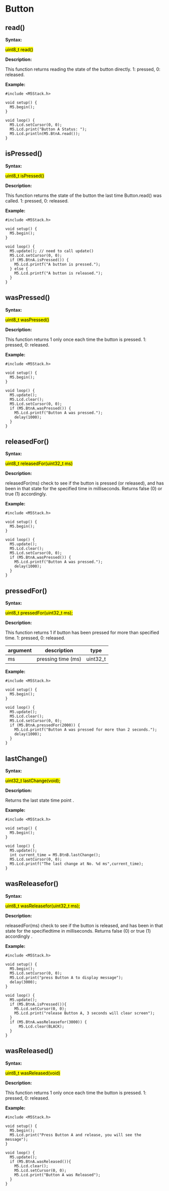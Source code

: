 # Button

## read()

**Syntax:**

<mark>uint8_t read()</mark>

**Description:**

This function returns reading the state of the button directly. 1: pressed, 0: released.

**Example:**

```arduino
#include <M5Stack.h>

void setup() {
  M5.begin();
}

void loop() {
  M5.Lcd.setCursor(0, 0);
  M5.Lcd.print("Button A Status: ");
  M5.Lcd.println(M5.BtnA.read());
}
```

## isPressed()

**Syntax:**

<mark>uint8_t isPressed()</mark>

**Description:**

This function returns the state of the button the last time Button.read() was called. 1: pressed, 0: released.

**Example:**

```arduino
#include <M5Stack.h>

void setup() {
  M5.begin();
}

void loop() {
  M5.update(); // need to call update()
  M5.Lcd.setCursor(0, 0);
  if (M5.BtnA.isPressed()) {
    M5.Lcd.printf("A button is pressed.");
  } else {
    M5.Lcd.printf("A button is released.");
  }
}
```

## wasPressed()

**Syntax:**

<mark>uint8_t wasPressed()</mark>

**Description:**

This function returns 1 only once each time the button is pressed. 1: pressed, 0: released.

**Example:**

```arduino
#include <M5Stack.h>

void setup() {
  M5.begin();
}

void loop() {
  M5.update();
  M5.Lcd.clear();
  M5.Lcd.setCursor(0, 0);
  if (M5.BtnA.wasPressed()) {
    M5.Lcd.printf("Button A was pressed.");
    delay(1000);
  }
}
```

## releasedFor()

**Syntax:**

<mark>uint8_t releasedFor(uint32_t ms)</mark>

**Description:**

releasedFor(ms) check to see if the button is pressed (or released), and has been in that state for the specified time in milliseconds. Returns false (0) or true (1) accordingly.

**Example:**

```arduino
#include <M5Stack.h>

void setup() {
  M5.begin();
}

void loop() {
  M5.update();
  M5.Lcd.clear();
  M5.Lcd.setCursor(0, 0);
  if (M5.BtnA.wasPressed()) {
    M5.Lcd.printf("Button A was pressed.");
    delay(1000);
  }
}
```





## pressedFor()

**Syntax:**

<mark>uint8_t pressedFor(uint32_t ms);</mark>

**Description:**

This function returns 1 if button has been pressed for more than specified time. 1: pressed, 0: released.

| argument | description | type |
| --- | --- | -- |
| ms | pressing time (ms) | uint32_t |

**Example:**

```arduino
#include <M5Stack.h>

void setup() {
  M5.begin();
}

void loop() {
  M5.update();
  M5.Lcd.clear();
  M5.Lcd.setCursor(0, 0);
  if (M5.BtnA.pressedFor(2000)) {
    M5.Lcd.printf("Button A was pressed for more than 2 seconds.");
    delay(1000);
  }
}
```

## lastChange()

**Syntax:**

<mark>uint32_t lastChange(void);</mark>

**Description:**

Returns the last state time point .

**Example:**

```arduino
#include <M5Stack.h>

void setup() {
  M5.begin();
}

void loop() {
  M5.update();
  int current_time = M5.BtnB.lastChange();
  M5.Lcd.setCursor(0, 0);
  M5.Lcd.printf("The last change at No. %d ms",current_time);
}
```

## wasReleasefor()

**Syntax:**

<mark>uint8_t wasReleasefor(uint32_t ms);</mark>

**Description:**

releasedFor(ms) check to see if the button is released, and has been in that state for the specifiedtime in milliseconds. Returns false (0) or true (1) accordingly .

**Example:**

```arduino
#include <M5Stack.h>

void setup() {
  M5.begin();
  M5.Lcd.setCursor(0, 0);
  M5.Lcd.print("press Button A to display message");
  delay(3000);
}

void loop() {
  M5.update();
  if (M5.BtnA.isPressed()){
    M5.Lcd.setCursor(0, 0);
    M5.Lcd.print("release Button A, 3 seconds will clear screen");
  }
  if (M5.BtnA.wasReleasefor(3000)) {
      M5.Lcd.clear(BLACK);
  }
}
```

## wasReleased()

**Syntax:**

<mark>uint8_t wasReleased(void)</mark>

**Description:**

This function returns 1 only once each time the button is pressed. 1: pressed, 0: released.

**Example:**

```arduino
#include <M5Stack.h>

void setup() {
  M5.begin();
  M5.Lcd.print("Press Button A and release, you will see the message");
}

void loop() {
  M5.update();
  if (M5.BtnA.wasReleased()){
    M5.Lcd.clear();
    M5.Lcd.setCursor(0, 0);
    M5.Lcd.print("Button A was Released");
  }
}
```